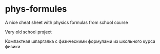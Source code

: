 # phys-formules

A nice cheat sheet with physics formulas from school course

Very old school project

Компактная шпаргалка с физическими формулами из школьного курса физики
